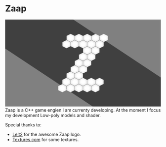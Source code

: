 # Zaap
![Zaap](res/ZaapLogo1920x1080.png)
Zaap is a C++ game engien I am currenty developing.
At the moment I focus my development Low-poly models and shader.

Special thanks to:
- [Leit2](https://github.com/leit2) for the awesome Zaap logo.
- [Textures.com](http://www.textures.com/) for some textures.
